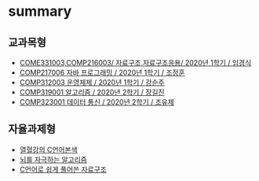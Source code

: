 # summary

## 교과목형
- [COME331003,COMP216003/ 자료구조,자료구조응용/ 2020년 1학기 / 임경식](https://github.com/chlwlgks3/2020-1DataStructure)
- [COMP217006 자바 프로그래밍 / 2020년 1학기 / 조정훈]()
- [COMP312003 운영체제 / 2020년 1학기 / 강순주]()
- [COMP319001 알고리즘 / 2020년 2학기 / 장길진]()
- [COMP323001 데이터 통신 / 2020년 2학기 / 조유제]()


## 자율과제형
- [열혈강의 C언어본색]()
- [뇌를 자극하는 알고리즘]()
- [C언어로 쉽게 풀어쓴 자료구조]()
